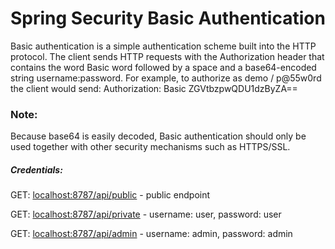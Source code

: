 # Spring Security Basic Authentication

Basic authentication is a simple authentication scheme built into the HTTP protocol. The client sends HTTP requests with 
the Authorization header that contains the word Basic word followed by a space and a base64-encoded string username:password. 
For example, to authorize as demo / p@55w0rd the client would send: Authorization: Basic ZGVtbzpwQDU1dzByZA== 

### Note: 
Because base64 is easily decoded, Basic authentication should only be used together with other security mechanisms such as HTTPS/SSL.

##### Credentials:
GET: [localhost:8787/api/public](localhost:8787/api/public) - public endpoint

GET: [localhost:8787/api/private](localhost:8787/api/private) - username: user, password: user

GET: [localhost:8787/api/admin](localhost:8787/api/admin) - username: admin, password: admin